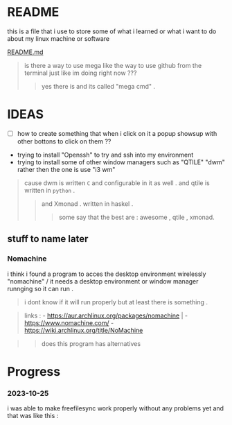 # README 
this is a file that i use to store some of what i learned or what i want to do about my linux machine or software

[README.md](https://github.com/crisslokman/arch/blob/main/README.md)



> is there a way to use mega like the way to use github from the terminal just like im doing right now ??? 
> >  yes there is and its called "mega cmd" .

# IDEAS 

- [ ] how to create something that when i click on it a popup showsup with other bottons to click on them ?? 

- trying to install "Openssh" to try and ssh into my environment
- trying to install some of other window managers such as "QTILE" "dwm" rather then the one is use "i3 wm" 
> cause dwm is written `C` and configurable in it as well . and qtile is written in `python` .
> > and Xmonad . written in haskel .
> > > some say that the best are : awesome , qtile , xmonad.

## stuff to name later
### Nomachine 
i think i found a program to acces the desktop environment wirelessly "nomachine" / it needs a desktop environment or window manager runnging so it can run . 
> i dont know if it will run properly but at least there is something .

> links : 
	- https://aur.archlinux.org/packages/nomachine | 
	- https://www.nomachine.com/ 
	- https://wiki.archlinux.org/title/NoMachine
	
>> does this program has alternatives 

# Progress

### 2023-10-25
i was able to make freefilesync work properly without any problems yet and that was like this : 
